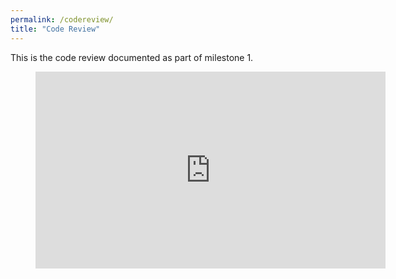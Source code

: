 ```yaml
---
permalink: /codereview/
title: "Code Review"
---
```



This is the code review documented as part of milestone 1.

<figure class="video_container">
  <iframe width="560" height="315" 
src="https://youtube.com/embed/a5gcs915NrA" frameborder="0" allow="accelerometer; autoplay; encrypted-media; gyroscope; picture-in-picture" allowfullscreen></iframe>
</figure>
